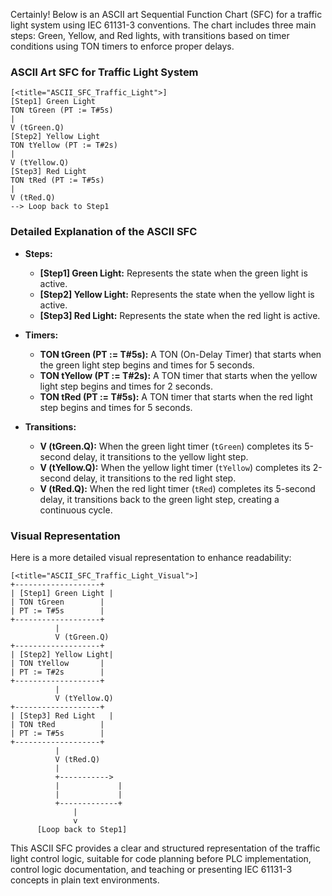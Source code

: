 Certainly! Below is an ASCII art Sequential Function Chart (SFC) for a traffic light system using IEC 61131-3 conventions. The chart includes three main steps: Green, Yellow, and Red lights, with transitions based on timer conditions using TON timers to enforce proper delays.

### ASCII Art SFC for Traffic Light System

```
[<title="ASCII_SFC_Traffic_Light">]
[Step1] Green Light
TON tGreen (PT := T#5s)
|
V (tGreen.Q)
[Step2] Yellow Light
TON tYellow (PT := T#2s)
|
V (tYellow.Q)
[Step3] Red Light
TON tRed (PT := T#5s)
|
V (tRed.Q)
--> Loop back to Step1
```

### Detailed Explanation of the ASCII SFC

- **Steps:**
  - **[Step1] Green Light:** Represents the state when the green light is active.
  - **[Step2] Yellow Light:** Represents the state when the yellow light is active.
  - **[Step3] Red Light:** Represents the state when the red light is active.

- **Timers:**
  - **TON tGreen (PT := T#5s):** A TON (On-Delay Timer) that starts when the green light step begins and times for 5 seconds.
  - **TON tYellow (PT := T#2s):** A TON timer that starts when the yellow light step begins and times for 2 seconds.
  - **TON tRed (PT := T#5s):** A TON timer that starts when the red light step begins and times for 5 seconds.

- **Transitions:**
  - **V (tGreen.Q):** When the green light timer (`tGreen`) completes its 5-second delay, it transitions to the yellow light step.
  - **V (tYellow.Q):** When the yellow light timer (`tYellow`) completes its 2-second delay, it transitions to the red light step.
  - **V (tRed.Q):** When the red light timer (`tRed`) completes its 5-second delay, it transitions back to the green light step, creating a continuous cycle.

### Visual Representation

Here is a more detailed visual representation to enhance readability:

```
[<title="ASCII_SFC_Traffic_Light_Visual">]
+-------------------+
| [Step1] Green Light |
| TON tGreen        |
| PT := T#5s        |
+-------------------+
          |
          V (tGreen.Q)
+-------------------+
| [Step2] Yellow Light|
| TON tYellow       |
| PT := T#2s        |
+-------------------+
          |
          V (tYellow.Q)
+-------------------+
| [Step3] Red Light   |
| TON tRed          |
| PT := T#5s        |
+-------------------+
          |
          V (tRed.Q)
          |
          +----------->
          |             |
          |             |
          +-------------+
              |
              v
      [Loop back to Step1]
```

This ASCII SFC provides a clear and structured representation of the traffic light control logic, suitable for code planning before PLC implementation, control logic documentation, and teaching or presenting IEC 61131-3 concepts in plain text environments.
